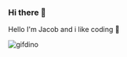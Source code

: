 ### Hi there 👋

Hello I'm Jacob and i like coding 🥴 

![gifdino](https://user-images.githubusercontent.com/96948219/147855824-35a2198d-8dcf-4bb5-a060-af40c4624ad7.gif)
